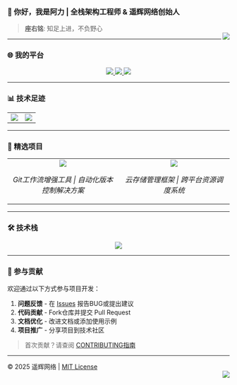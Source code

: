 ### 👋 你好，我是阿力 | 全栈架构工程师 & 遥辉网络创始人
> **座右铭**: 知足上进，不负野心  
<a href="https://github.com/Ktz-ali/"><img align="right" src="https://komarev.com/ghpvc/?username=Ktz-ali&label=Profile Views&color=blue&style=flat"></a>

---

### 🌐 我的平台  
<div align="center">
  <a href="http://www.ktzali.cn">
    <img src="https://img.shields.io/badge/个人主页-ktzali.cn-1E90FF?style=for-the-badge&logo=googlechrome&logoColor=white">
  </a>
  <a href="http://www.94ali.top">
    <img src="https://img.shields.io/badge/技术博客-94ali.top-4CAF50?style=for-the-badge&logo=hexo&logoColor=white">
  </a>
  <a href="https://gitee.com/Ktz-ali">
    <img src="https://img.shields.io/badge/Gitee-Ktz--ali-C71D23?style=for-the-badge&logo=gitee&logoColor=white">
  </a>
</div>

---

### 📊 技术足迹
<table align="center">
  <tr>
    <td align="center">
      <picture>
        <img src="https://github-readme-stats.vercel.app/api?hide_border=true&locale=cn&username=Ktz-ali&show_icons=true&include_all_commits=true&theme=merko">
      </picture>
    </td>
    <td align="center">
      <picture>
        <img src="https://github-readme-stats.vercel.app/api/top-langs/?hide_border=true&locale=cn&username=Ktz-ali&layout=compact&langs_count=12&theme=merko">
      </picture>
    </td>
  </tr>
</table>

---

### 🚀 精选项目
<table align="center">
  <tr>
    <td align="center" width="50%">
      <a href="https://github.com/Ktz-ali/AliGit">
        <img src="https://github-readme-stats.vercel.app/api/pin/?hide_border=true&username=Ktz-ali&repo=AliGit&show_owner=true&theme=radical">
      </a>
      <p><em>Git工作流增强工具 | 自动化版本控制解决方案</em></p>
    </td>
    <td align="center" width="50%">
      <a href="https://github.com/Ktz-ali/AliSpace">
        <img src="https://github-readme-stats.vercel.app/api/pin/?hide_border=true&username=Ktz-ali&repo=AliSpace&show_owner=true&theme=radical">
      </a>
      <p><em>云存储管理框架 | 跨平台资源调度系统</em></p>
    </td>
  </tr>
</table>

---

### 🛠️ 技术栈
<p align="center">
  <img src="https://skillicons.dev/icons?i=java,sh,py,php,html,css,javascript,nodejs,mysql,redis,git,github,linux,docker&theme=dark&perline=7" />
</p>

---

### 🤝 参与贡献
欢迎通过以下方式参与项目开发：
1. **问题反馈** - 在 [Issues](https://github.com/Ktz-ali/AliGit/issues) 报告BUG或提出建议
2. **代码贡献** - Fork仓库并提交 Pull Request
3. **文档优化** - 改进文档或添加使用示例
4. **项目推广** - 分享项目到技术社区

> 首次贡献？请查阅 [CONTRIBUTING指南](https://github.com/Ktz-ali/.github/blob/main/CONTRIBUTING.md)

---

© 2025 遥辉网络 | [MIT License](LICENSE)  
<a href="mailto:contact@ktzali.cn">
  <img align="right" src="https://img.shields.io/badge/联系我-contact@ktzali.cn-important?logo=protonmail">
</a>